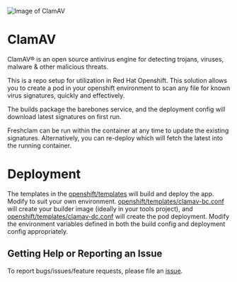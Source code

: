 ![Image of ClamAV](https://www.clamav.net/assets/clamav-trademark.png)
# ClamAV 

ClamAV® is an open source antivirus engine for detecting trojans, viruses, malware & other malicious threats.

This is a repo setup for utilization in Red Hat Openshift.  This solution allows you to create a pod in your openshift environment to scan any file for known virus signatures, quickly and effectively.

The builds package the barebones service, and the deployment config will download latest signatures on first run.

Freshclam can be run within the container at any time to update the existing signatures.  Alternatively, you can re-deploy which will fetch the latest into the running container.

# Deployment

The templates in the [openshift/templates](./openshift/templates) will build and deploy the app.  Modify to suit your own environment.  [openshift/templates/clamav-bc.conf](./openshift/templates/clamav-bc.conf) will create your builder image (ideally in your tools project), and [openshift/templates/clamav-dc.conf](./openshift/templates/clamav-dc.conf) will create the pod deployment.  Modify the environment variables defined in both the build config and deployment config appropriately.

## Getting Help or Reporting an Issue
To report bugs/issues/feature requests, please file an [issue](../../issues).
